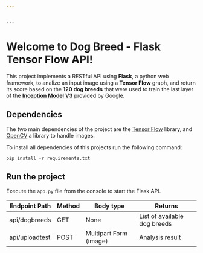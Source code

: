 ```yaml
---


---
```


<h1 id="welcome-to-dog-breed---flask-tensor-flow-api">Welcome to Dog Breed - Flask Tensor Flow API!</h1>
<p>This project implements a  RESTful API using <strong>Flask</strong>, a python web framework, to analize an input image using a  <strong>Tensor Flow</strong> graph, and return its score based on the <strong>120 dog breeds</strong> that were used to train the last layer of the <a href="https://github.com/tensorflow/models/tree/master/research/inception"><strong>Inception Model V3</strong></a> provided by Google.</p>
<h2 id="dependencies">Dependencies</h2>
<p>The two main dependencies of the project are the <a href="https://www.tensorflow.org/">Tensor Flow</a> library, and <a href="https://opencv.org/">OpenCV</a> a library to handle images.</p>
<p>To install all dependencies of this projects run the following command:</p>
<pre><code>pip install -r requirements.txt
</code></pre>
<h2 id="run-the-project">Run the project</h2>
<p>Execute the <code>app.py</code> file from the console to start the Flask API.</p>

<table>
<thead>
<tr>
<th>Endpoint Path</th>
<th>Method</th>
<th>Body type</th>
<th>Returns</th>
</tr>
</thead>
<tbody>
<tr>
<td>api/dogbreeds</td>
<td>GET</td>
<td>None</td>
<td>List of available dog breeds</td>
</tr>
<tr>
<td>api/uploadtest</td>
<td>POST</td>
<td>Multipart Form (image)</td>
<td>Analysis result</td>
</tr>
</tbody>
</table>
